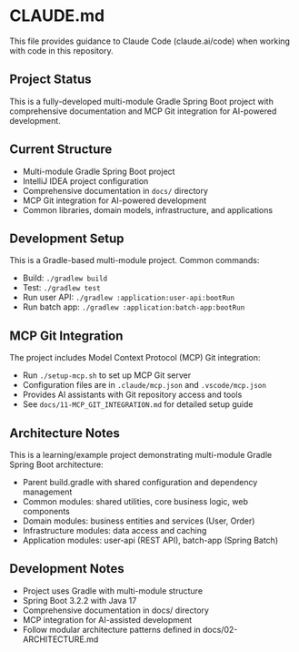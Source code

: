 # CLAUDE.md

This file provides guidance to Claude Code (claude.ai/code) when working with code in this repository.

## Project Status
This is a fully-developed multi-module Gradle Spring Boot project with comprehensive documentation and MCP Git integration for AI-powered development.

## Current Structure
- Multi-module Gradle Spring Boot project
- IntelliJ IDEA project configuration
- Comprehensive documentation in `docs/` directory
- MCP Git integration for AI-powered development
- Common libraries, domain models, infrastructure, and applications

## Development Setup
This is a Gradle-based multi-module project. Common commands:

- Build: `./gradlew build`
- Test: `./gradlew test`
- Run user API: `./gradlew :application:user-api:bootRun`
- Run batch app: `./gradlew :application:batch-app:bootRun`

## MCP Git Integration
The project includes Model Context Protocol (MCP) Git integration:

- Run `./setup-mcp.sh` to set up MCP Git server
- Configuration files are in `.claude/mcp.json` and `.vscode/mcp.json`
- Provides AI assistants with Git repository access and tools
- See `docs/11-MCP_GIT_INTEGRATION.md` for detailed setup guide

## Architecture Notes
This is a learning/example project demonstrating multi-module Gradle Spring Boot architecture:

- Parent build.gradle with shared configuration and dependency management
- Common modules: shared utilities, core business logic, web components
- Domain modules: business entities and services (User, Order)
- Infrastructure modules: data access and caching
- Application modules: user-api (REST API), batch-app (Spring Batch)

## Development Notes
- Project uses Gradle with multi-module structure
- Spring Boot 3.2.2 with Java 17
- Comprehensive documentation in docs/ directory
- MCP integration for AI-assisted development
- Follow modular architecture patterns defined in docs/02-ARCHITECTURE.md